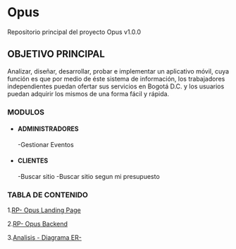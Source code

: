 # Opus
Repositorio principal del proyecto Opus v1.0.0
## OBJETIVO PRINCIPAL
Analizar, diseñar, desarrollar, probar e implementar un aplicativo móvil, cuya función es que por medio de éste sistema de información, los trabajadores independientes puedan ofertar sus servicios en Bogotá D.C. y los usuarios puedan adquirir los mismos de una forma fácil y rápida.
### MODULOS
- #### ADMINISTRADORES
    -Gestionar Eventos
- #### CLIENTES
    -Buscar sitio
    -Buscar sitio segun mi presupuesto

### TABLA DE CONTENIDO
1.[RP- Opus  Landing Page](https://github.com/Juan2307/Opus_Landing_Page.git)

2.[RP- Opus Backend](https://github.com/Juan2307/Opus_Backend.git)

3.[Analisis - Diagrama  ER-](https://github.com/Juan2307/carro.git)